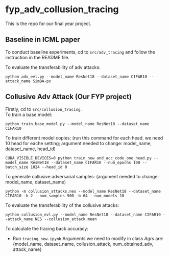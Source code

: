 # fyp_adv_collusion_tracing
This is the repo for our final year project.

## Baseline in ICML paper
To conduct baseline experiments, cd to `src/adv_tracing` and follow the instruction in the README file.  

To evaluate the transferability of adv attacks:
```
python adv_evl.py --model_name ResNet18 --dataset_name CIFAR10 --attack_name SimBA-px
```

## Collusive Adv Attack (Our FYP project)
Firstly, cd to `src/collusion_tracing`.   
To train a base model:  
```
python train_base_model.py --model_name ResNet18 --dataset_name CIFAR10
```
To train different model copies: (run this command for each head. we need 10 head for eache setting; argument needed to change: model_name, dataset_name, head_id)
```
CUDA_VISIBLE_DEVICES=0 python train_new_and_acc_code_one_head.py --model_name ResNet18 --dataset_name CIFAR10 --num_epochs 100 --batch_size 1024 --head_id 0
``` 
To generate collusive adversarial samples: (argument needed to change: model_name, dataset_name)
```
python -m collusion_attacks.nes --model_name ResNet18 --dataset_name CIFAR10 -k 2 --num_samples 500 -b 64 --num_models 10

```
To evaluate the transferability of the collusive attacks: 
```
python collusion_evl.py --model_name ResNet18 --dataset_name CIFAR10 --attack_name NES --collusion_attack mean
```
To calculate the tracing back accuracy:  
- Run `tracing_new.ipynb`
Arguments we need to modify in class *Agrs* are: {model_name, dataset_name, collusion_attack, num_obtained_adv, attack_name}
